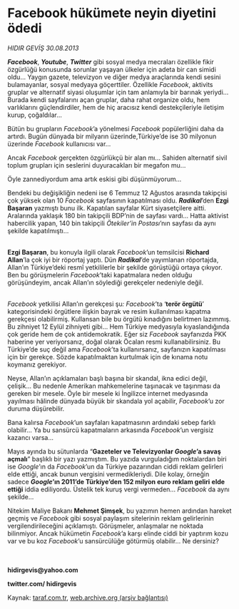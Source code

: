 # Facebook hükümete neyin diyetini ödedi

*HIDIR GEVİŞ 30.08.2013*

<div class="yazi"><p><b><i>Facebook</i></b>, <b><i>Youtube</i></b>, <b><i>Twitter</i></b> gibi sosyal medya mecraları özellikle fikir özgürlüğü konusunda sorunlar yaşayan ülkeler için adeta bir can simidi oldu... Yaygın gazete, televizyon ve diğer medya araçlarında kendi sesini bulamayanlar, sosyal medyaya göçerttiler. Özellikle <i>Facebook</i>, aktivits gruplar ve alternatif siyasi oluşumlar için tam anlamıyla bir barınak yeriydi... Burada kendi sayfalarını açan gruplar, daha rahat organize oldu, hem varlıklarını güçlendirdiler, hem de hiç aracısız kendi destekçileriyle iletişim kurup, çoğaldılar...</p>
<p>Bütün bu grupların <i>Facebook</i>’a yönelmesi <i>Facebook</i> popülerliğini daha da artırdı. Bugün dünyada bir milyarın üzerinde,Türkiye’de ise 30 milyonun üzerinde <i>Facebook</i> kullanıcısı var... </p>
<p>Ancak <i>Facebook</i> gerçekten özgürlükçü bir alan mı... Sahiden alternatif sivil toplum grupları için seslerini duyuracakları bir megafon mu... </p>
<p>Öyle zannediyordum ama artık eskisi gibi düşünmüyorum... </p>
<p>Bendeki bu değişikliğin nedeni ise 6 Temmuz 12 Ağustos arasında takipçisi çok yüksek olan 10 <i>Facebook</i> sayfasının kapatılması oldu. <b><i>Radikal</i></b>’den <b>Ezgi Başaran</b> yazmıştı bunu ilk. Kapatılan sayfalar Kürt siyasetçilere aitti. Aralarında yaklaşık 180 bin takipçili BDP’nin de sayfası vardı... Hatta aktivist habercilik yapan, 140 bin takipçili <i>Ötekiler’in Postası</i>’nın sayfası da aynı şekilde kapatılmıştı... </p>
<p><b><br/>Ezgi Başaran</b>, bu konuyla ilgili olarak <i>Facebook</i>’un temsilcisi <b>Richard Allan</b>’la çok iyi bir röportaj yaptı. Dün <b><i>Radikal</i></b>’de yayımlanan röportajda, Allan’ın Türkiye’deki resmî yetkililerle bir şekilde görüştüğü ortaya çıkıyor. Ben bu görüşmelerin <i>Facebook</i>’taki kapatmalara neden olduğu görüşündeyim, ancak Allan’ın söylediği gerekçeler nedeniyle değil. </p>
<p><i><br/>Facebook</i> yetkilisi Allan’ın gerekçesi şu<i>: Facebook</i>’ta ‘<b>terör örgütü</b>’ kategorisindeki örgütlere ilişkin bayrak ve resim kullanılması kapatma gerekçesi olabilirmiş. Kullansan bile bu örgütü kınadığını belirtmen lazımmış. Bu zihniyet 12 Eylül zihniyeti gibi... Hem Türkiye medyasıyla kıyaslandığında çok geride hem de çok antidemokratik. Eğer siz <i>Facebook</i> sayfanızda PKK haberine yer veriyorsanız, doğal olarak Öcalan resmi kullanabilirsiniz. Bu Türkiye’de suç değil ama <i>Facebook</i>’ta kullanırsanız, sayfanızın kapatılması için bir gerekçe. Sözde kapatılmaktan kurtulmak için de kınama notu koymanız gerekiyor.</p>
<p>Neyse, Allan’ın açıklamaları başlı başına bir skandal, ikna edici değil, çelişik... Bu nedenle Amerikan mahkemelerine taşınacak ve taşınması da gereken bir mesele. Öyle bir mesele ki İngilizce internet medyasında yayılması hâlinde dünyada büyük bir skandala yol açabilir, <i>Facebook</i>’u zor duruma düşürebilir. </p>
<p>Bana kalırsa <i>Facebook</i>’un sayfaları kapatmasının ardındaki sebep farklı olabilir... Ya bu sansürcü kapatmaların arkasında <i>Facebook</i>’un vergisiz kazancı varsa...</p>
<p>Mayıs ayında bu sütunlarda “<b>Gazeteler ve Televizyonlar <i>Google</i>’a savaş açmalı</b>” başlıklı bir yazı yazmıştım. Bu yazıda vurguladığım noktalardan biri ise <i>Google</i>’ın da <i>Facebook</i>’un da Türkiye pazarından ciddi reklam gelirleri elde ettiği, ancak bunun vergisini vermedikleriydi. Dile kolay, örneğin sadece <b><i>Google</i>’ın 2011’de Türkiye’den 152 milyon euro reklam geliri</b> <b>elde ettiği</b> iddia ediliyordu. Üstelik tek kuruş vergi vermeden... <i>Facebook</i> da aynı şekilde... </p>
<p>Nitekim Maliye Bakanı <b>Mehmet Şimşek</b>, bu yazımın hemen ardından hareket geçmiş ve <i>Facebook</i> gibi sosyal paylaşım sitelerinin reklam gelirlerinin vergilendirileceğini açıklamıştı. Görüşmeler, anlaşmalar ne noktada bilinmiyor. Ancak hükümetin <i>Facebook</i>’a karşı elinde ciddi bir yaptırım kozu var ve bu koz <i>Facebook</i>’u sansürcülüğe götürmüş olabilir... Ne dersiniz? </p>
<p><b><br/><br/>hidirgevis@yahoo.com</b></p>
<p><b>twitter.com/</b><b> hidirgevis</b></p>
</div>

Kaynak: [taraf.com.tr](http://www.taraf.com.tr:80/hidir-gevis-2/makale-facebook-hukumete-neyin-diyetini-odedi.htm), [web.archive.org (arşiv bağlantısı)](http://web.archive.org/web/20130901034309/http://www.taraf.com.tr:80/hidir-gevis-2/makale-facebook-hukumete-neyin-diyetini-odedi.htm)
